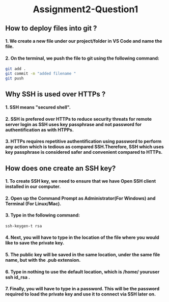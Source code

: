 <h1 align ="center">Assignment2-Question1</h1>

## How to deploy files into git ?    
#### 1. We create a new file under our project/folder in VS Code and name the file.
#### 2. On the terminal, we push the file to git using the following command:
```sh
git add . 
git commit -m "added filename " 
git push
```

## Why SSH is used over HTTPs ?   
#### 1. SSH means "secured shell".
#### 2. SSH is prefered over HTTPs to reduce security threats for remote server login as SSH uses key passphrase and not password for authentification as with HTPPs.
#### 3. HTTPs requires repetitive authentification using password to perform any action which is tedious as compared SSH.Therefore, SSH which uses key passphrase is considered safer and convenient compared to HTTPs.

## How does one create an SSH key?
#### 1. To create SSH key, we need to ensure that we have Open SSH client installed in our computer. 
#### 2. Open up the Command Prompt as Administrator(For Windows) and Terminal (For Linux/Mac).
#### 3. Type in the following command:
```sh
ssh-keygen-t rsa
```
#### 4. Next, you will have to type in the location of the file where you would like to save the private key.
#### 5. The public key will be saved in the same location, under the same file name, but with the .pub extension.
#### 6. Type in nothing to use the default location, which is /home/ youruser ssh id_rsa .
#### 7. Finally, you will have to type in a password. This will be the password required to load the private key and use it to connect via SSH later on. 
